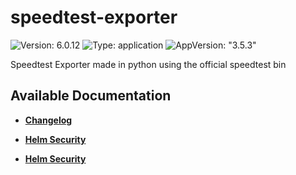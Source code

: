 # speedtest-exporter

![Version: 6.0.12](https://img.shields.io/badge/Version-6.0.12-informational?style=flat-square) ![Type: application](https://img.shields.io/badge/Type-application-informational?style=flat-square) ![AppVersion: "3.5.3"](https://img.shields.io/badge/AppVersion-"3.5.3"-informational?style=flat-square)

Speedtest Exporter made in python using the official speedtest bin

## Available Documentation

- [**Changelog**](CHANGELOG)

- [**Helm Security**](container-security)

- [**Helm Security**](helm-security)

